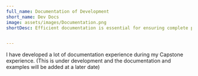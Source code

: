 ```yaml
---
full_name: Documentation of Development
short_name: Dev Docs
image: assets/images/Documentation.png
shortDesc: Efficient documentation is essential for ensuring complete project understanding.


---
```


I have developed a lot of documentation experience during my Capstone experience. (This is under development and the documentation and examples will be added at a later date)